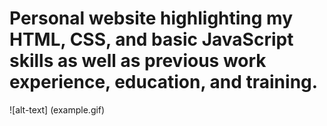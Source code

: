 # Personal website highlighting my HTML, CSS, and basic JavaScript skills as well as previous work experience, education, and training.

![alt-text] (example.gif)
